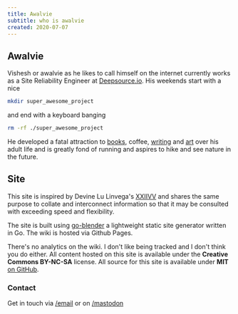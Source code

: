 ```yaml
---
title: Awalvie
subtitle: who is awalvie
created: 2020-07-07
---
```


## Awalvie

Vishesh or awalvie as he likes to call himself on the internet currently
works as a Site Reliability Engineer at
[Deepsource.io](https://deepsource.io/). His weekends start with a nice

```sh
mkdir super_awesome_project
```

and end with a keyboard banging

```sh
rm -rf ./super_awesome_project
```

He developed a fatal attraction to [books](books.html), coffee,
[writing](writing.html) and [art](art.html) over his adult life and is
greatly fond of running and aspires to hike and see nature in the
future.

## Site

This site is inspired by Devine Lu Linvega's
[XXIIVV](https://wiki.xxiivv.com/site/home.html) and shares the same
purpose to collate and interconnect information so that it may be
consulted with exceeding speed and flexibility.

The site is built using
[go-blender](https://github.com/awalvie/go-blender) a lightweight static
site generator written in Go. The wiki is hosted via Github Pages.

There's no analytics on the wiki. I don't like being tracked and I don't
think you do either. All content hosted on this site is available under
the **Creative Commons BY-NC-SA** license. All source for this site is
available under **MIT** [on GitHub](https://github.com/awalvie/lyceum).

### Contact

Get in touch via [/email](mailto:agrawal.vishesh.178@gmail.com) or on
[/mastodon](https://merveilles.town/@awalvie)
